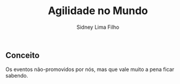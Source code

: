 ﻿---
layout:     post

title:      'Agilidade no Mundo'
author:     Sidney Lima Filho
image:      ''
excerpt:    Os eventos não-promovidos por nós, mas que vale muito a pena ficar sabendo
published:  true
categories: 'post agilidade-no-mundo'
tags:       []

---

## Conceito

Os eventos não-promovidos por nós, mas que vale muito a pena ficar sabendo.